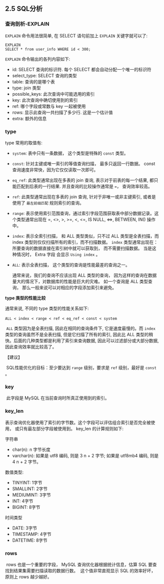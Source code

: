 ## 2.5 SQL分析

### 查询剖析-EXPLAIN

`EXPLAIN` 命令用法很简单, 在 SELECT 语句前加上 `EXPLAIN` 关键字就可以了:

```mysql
EXPLAIN 
SELECT * from user_info WHERE id < 300;
```

`EXPLAIN` 命令输出的各列内容如下:

- id: SELECT 查询的标识符. 每个 SELECT 都会自动分配一个唯一的标识符
- select_type: SELECT 查询的类型
- table: 查询的是哪个表
- type: join 类型
- possible_keys: 此次查询中可能选用的索引
- key: 此次查询中确切使用到的索引
- ref: 哪个字段或常数与 key 一起被使用
- rows: 显示此查询一共扫描了多少行. 这是一个估计值
- extra: 额外的信息



### type

type 常用的取值有:

- `system`: 表中只有一条数据， 这个类型是特殊的 `const` 类型。

- `const`: 针对主键或唯一索引的等值查询扫描， 最多只返回一行数据。 const 查询速度非常快，因为它仅仅读取一次即可。

- `eq_ref`: 此类型通常出现在多表的 join 查询, 表示对于前表的每一个结果, 都只能匹配到后表的一行结果. 并且查询的比较操作通常是 `=`， 查询效率较高。

- `ref`: 此类型通常出现在多表的 join 查询, 针对于非唯一或非主键索引, 或者是使用了 `最左前缀匹配` 规则索引的查询。

- `range`: 表示使用索引范围查询，通过索引字段范围获取表中部分数据记录。这个类型通常出现在 =, <>, >, >=, <, <=, IS NULL, <=>, BETWEEN, IN() 操作中。

- `index`: 表示全索引扫描， 和 ALL 类型类似，只不过 ALL 类型是全表扫描，而 index 类型则仅仅扫描所有的索引，而不扫描数据。
  `index` 类型通常出现在：所要查询的数据直接在索引树中就可以获取到， 而不需要扫描数据。 当是这种情况时， Extra 字段 会显示 `Using index` 。

- `ALL`: 表示全表扫描， 这个类型的查询是性能最差的查询之一。 

  通常来说，我们的查询不应该出现 ALL 类型的查询， 因为这样的查询在数据量大的情况下，对数据库的性能是巨大的灾难。 如一个查询是 ALL 类型查询， 那么一般来说可以对相应的字段添加索引来避免。



**type 类型的性能比较**

通常来说, 不同的 type 类型的性能关系如下:

​	 `ALL < index < range < ref < eq_ref < const < system`

​	 `ALL` 类型因为是全表扫描, 因此在相同的查询条件下, 它是速度最慢的。而 `index` 类型的查询虽然不是全表扫描, 但是它扫描了所有的索引, 因此比 ALL 类型的稍快。后面的几种类型都是利用了索引来查询数据, 因此可以过滤部分或大部分数据, 因此查询效率就比较高了。

【建议】

​	SQL性能优化的目标：至少要达到 `range` 级别，要求是 `ref` 级别，最好是 `const` 。



### key

​	此字段是 MySQL 在当前查询时所真正使用到的索引。

### key_len

​	表示查询优化器使用了索引的字节数。这个字段可以评估组合索引是否完全被使用， 或只有最左部分字段被使用到。
key_len 的计算规则如下:

字符串

- char(n): n 字节长度
- varchar(n): 如果是 utf8 编码, 则是 3 n + 2 字节; 如果是 utf8mb4 编码, 则是 4 n + 2 字节。

数值类型:

- TINYINT: 1字节
- SMALLINT: 2字节
- MEDIUMINT: 3字节
- INT: 4字节
- BIGINT: 8字节

时间类型

- DATE: 3字节
- TIMESTAMP: 4字节
- DATETIME: 8字节

### rows

​	rows 也是一个重要的字段， MySQL 查询优化器根据统计信息，估算 SQL 要查找到结果集需要扫描读取的数据行数。
​	这个值非常直观显示 SQL 的效率好坏， 原则上 rows 越少越好。

